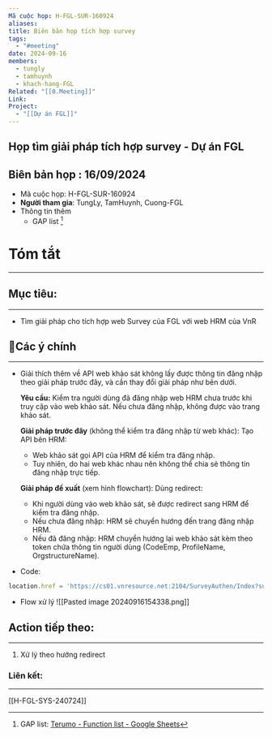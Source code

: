 ```yaml
---
Mã cuộc họp: H-FGL-SUR-160924
aliases: 
title: Biên bản họp tích hợp survey
tags:
  - "#meeting"
date: 2024-09-16
members:
  - tungly
  - tamhuynh
  - khach-hang-FGL
Related: "[[0.Meeting]]"
Link: 
Project:
  - "[[Dự án FGL]]"
---
```

## Họp tìm giải pháp tích hợp survey  - Dự án FGL
## Biên bản họp : 16/09/2024
- Mã cuộc họp: H-FGL-SUR-160924
- **Người tham gia**: TungLy, TamHuynh, Cuong-FGL
- Thông tin thêm 
	- GAP list [^1]

# Tóm tắt
--- 

 
## Mục tiêu:
---
- Tìm giải pháp cho tích hợp web Survey của FGL với web HRM của VnR

## 📝Các ý chính  
---
- Giải thích thêm về API web khảo sát không lấy được thông tin đăng nhập theo giải pháp trước đây, và cần thay đổi giải pháp như bên dưới.

	**Yêu cầu:** Kiểm tra người dùng đã đăng nhập web HRM chưa trước khi truy cập vào web khảo sát. Nếu chưa đăng nhập, không được vào trang khảo sát.
	
	**Giải pháp trước đây** (không thể kiểm tra đăng nhập từ web khác): Tạo API bên HRM:
	- Web khảo sát gọi API của HRM để kiểm tra đăng nhập.
	- Tuy nhiên, do hai web khác nhau nên không thể chia sẻ thông tin đăng nhập trực tiếp.
	
	**Giải pháp đề xuất** (xem hình flowchart): Dùng redirect:
	- Khi người dùng vào web khảo sát, sẽ được redirect sang HRM để kiểm tra đăng nhập.
	- Nếu chưa đăng nhập: HRM sẽ chuyển hướng đến trang đăng nhập HRM.
	- Nếu đã đăng nhập: HRM chuyển hướng lại web khảo sát kèm theo token chứa thông tin người dùng (CodeEmp, ProfileName, OrgstructureName).
- Code:
```js
location.href = 'https://cs01.vnresource.net:2104/SurveyAuthen/Index?surveyURL=https://fgl-survey.fashiongarments.com:3000/Login/index?lang=&token=&urlHRM=https://cs01.vnresource.net:2104/New_Login/New_Index'
```

- Flow xử lý
 ![[Pasted image 20240916154338.png]]

## Action tiếp theo:
---
 1. Xử lý theo hướng redirect




### Liên kết:
---
[[H-FGL-SYS-240724]]


[^1]: GAP list: [Terumo - Function list - Google Sheets](https://docs.google.com/spreadsheets/d/1fcCXATnmUflQItX6mFdAYQAFWSwJC_i3UhjM9E90dIY/edit?gid=306720884#gid=306720884)
